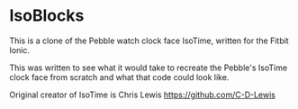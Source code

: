 # IsoBlocks
 This is a clone of the Pebble watch clock face IsoTime, written for the Fitbit Ionic.

This was written to see what it would take to recreate the Pebble's IsoTime clock 
face from scratch and what that code could look like.

Original creator of IsoTime is Chris Lewis https://github.com/C-D-Lewis
